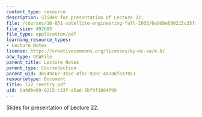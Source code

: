 ```yaml
---
content_type: resource
description: Slides for presentation of Lecture 22.
file: /courses/16-851-satellite-engineering-fall-2003/6a9dbe090215c33fa5ad5bf9f1b84f99_l22_reentry.pdf
file_size: 492695
file_type: application/pdf
learning_resource_types:
- Lecture Notes
license: https://creativecommons.org/licenses/by-nc-sa/4.0/
ocw_type: OCWFile
parent_title: Lecture Notes
parent_type: CourseSection
parent_uid: 3b549c67-355e-4f8c-928c-487a6fa37853
resourcetype: Document
title: l22_reentry.pdf
uid: 6a9dbe09-0215-c33f-a5ad-5bf9f1b84f99
---
```

Slides for presentation of Lecture 22.